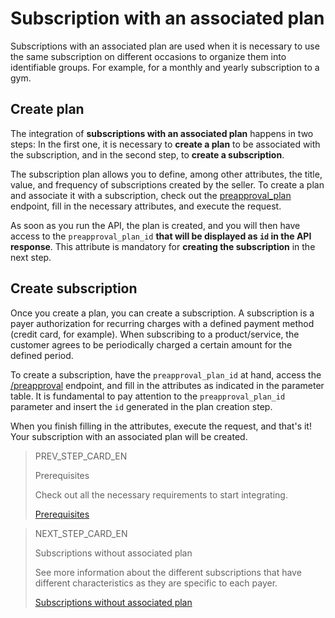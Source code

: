 # Subscription with an associated plan

Subscriptions with an associated plan are used when it is necessary to use the same subscription on different occasions to organize them into identifiable groups. For example, for a monthly and yearly subscription to a gym.

## Create plan 

The integration of **subscriptions with an associated plan** happens in two steps: In the first one, it is necessary to **create a plan** to be associated with the subscription, and in the second step, to **create a subscription**.

The subscription plan allows you to define, among other attributes, the title, value, and frequency of subscriptions created by the seller. To create a plan and associate it with a subscription, check out the [preapproval_plan](https://www.mercadopago[FAKER][URL][DOMAIN]/developers/en/reference/subscriptions/_preapproval_plan/post) endpoint, fill in the necessary attributes, and execute the request.

As soon as you run the API, the plan is created, and you will then have access to the `preapproval_plan_id` **that will be displayed as  `id` in the API response**. This attribute is mandatory for **creating the subscription** in the next step.

## Create subscription

Once you create a plan, you can create a subscription. A subscription is a payer authorization for recurring charges with a defined payment method (credit card, for example). When subscribing to a product/service, the customer agrees to be periodically charged a certain amount for the defined period.

To create a subscription, have the `preapproval_plan_id` at hand, access the [/preapproval](https://www.mercadopago[FAKER][URL][DOMAIN]/developers/en/reference/subscriptions/_preapproval/post) endpoint, and fill in the attributes as indicated in the parameter table. It is fundamental to pay attention to the `preapproval_plan_id` parameter and insert the `id` generated in the plan creation step.

When you finish filling in the attributes, execute the request, and that's it! Your subscription with an associated plan will be created.

> PREV_STEP_CARD_EN
>
> Prerequisites
>
> Check out all the necessary requirements to start integrating.
>
> [Prerequisites](https://www.mercadopago[FAKER][URL][DOMAIN]/developers/en/guides/subscriptions/requeriments)

> NEXT_STEP_CARD_EN
>
> Subscriptions without associated plan
>
> See more information about the different subscriptions that have different characteristics as they are specific to each payer.
>
> [Subscriptions without associated plan](https://www.mercadopago[FAKER][URL][DOMAIN]/developers/en/guides/subscriptions/subscriptions-no-associated-plan)